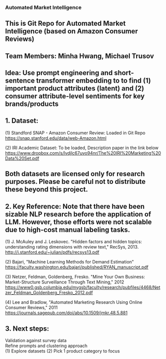 ### Automated Market Intelligence

## This is Git Repo for Automated Market Intelligence (based on Amazon Consumer Reviews)
##
## Team Members: Minha Hwang, Michael Trusov
##
## Idea: Use prompt engineering and short-sentence transformer embedding to to find (1) important product attributes (latent) and (2) consumer attribute-level sentiments for key brands/products

## 1. Dataset: 
(1) Standford SNAP - Amazon Consumer Review: Loaded in Git Repo
https://snap.stanford.edu/data/web-Amazon.html

(2) IRI Academic Dataset: To be loaded, Description paper in the link below
https://www.dropbox.com/s/lvdjlc67uvo94nr/The%20IRI%20Marketing%20Data%20Set.pdf
## Both datasets are licensed only for research purposes. Please be careful not to distribute these beyond this project. 

## 2. Key Reference: Note that there have been sizable NLP research before the application of LLM. However, those efforts were not scalable due to high-cost manual labeling tasks. 
(1) J. McAuley and J. Leskovec. "Hidden factors and hidden topics: understanding rating dimensions with review text," RecSys, 2013.
http://i.stanford.edu/~julian/pdfs/recsys13.pdf

(2) Bajari, "Machine Learning Methods for Demand Estimation"
https://faculty.washington.edu/bajari/published/RYAN_manuscript.pdf

(3) Netzer, Feldman, Goldenberg, Fresko. "Mine Your Own Business: Market-Structure Surveillance Through Text Mining," 2012
https://www0.gsb.columbia.edu/mygsb/faculty/research/pubfiles/4468/Netzer_Feldman_Goldenberg_Fresko_2012.pdf

(4) Lee and Bradlow, "Automated Marketing Research Using Online Consumer Reviews," 2011
https://journals.sagepub.com/doi/abs/10.1509/jmkr.48.5.881

## 3. Next steps:
Validation against survey data <br>
Refine prompts and clustering approach <br>
(1) Explore datasets
(2) Pick 1 product category to focus
